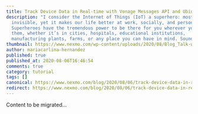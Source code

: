 ```yaml
---
title: Track Device Data in Real-time with Vonage Messages API and Ubidots
description: "I consider the Internet of Things (IoT) a superhero: mostly
  invisible, yet it makes our life better at work, socially, and personally.
  Superheroes have the tremendous power to be there for you wherever you need
  them, whether it’s in cities, hospitals, educational institutions,
  manufacturing plants, farms, or any place you can have in mind. Sounds […]"
thumbnail: https://www.nexmo.com/wp-content/uploads/2020/08/Blog_Talk-with-the-Weather_1200x600.png
author: mariacarlina-hernandez
published: true
published_at: 2020-08-06T16:46:54
comments: true
category: tutorial
tags: []
canonical: https://www.nexmo.com/blog/2020/08/06/track-device-data-in-real-time-with-vonage-messages-api-and-ubidots-dr
redirect: https://www.nexmo.com/blog/2020/08/06/track-device-data-in-real-time-with-vonage-messages-api-and-ubidots-dr
---
```

Content to be migrated...
